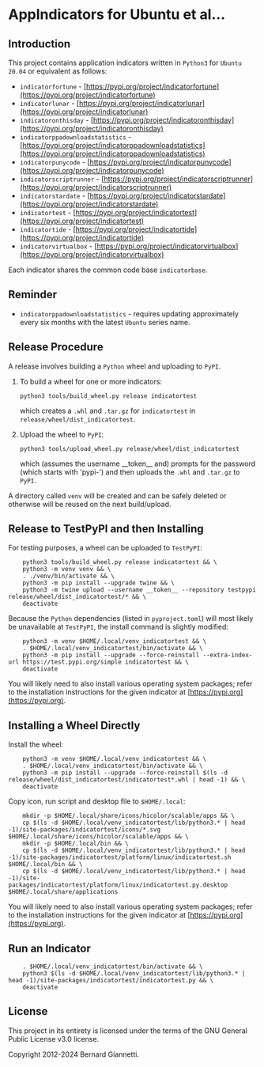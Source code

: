# AppIndicators for Ubuntu et al...


## Introduction
This project contains application indicators written in `Python3` for `Ubuntu 20.04` or equivalent as follows:
- `indicatorfortune` - [https://pypi.org/project/indicatorfortune](https://pypi.org/project/indicatorfortune)
- `indicatorlunar` - [https://pypi.org/project/indicatorlunar](https://pypi.org/project/indicatorlunar)
- `indicatoronthisday` - [https://pypi.org/project/indicatoronthisday](https://pypi.org/project/indicatoronthisday)
- `indicatorppadownloadstatistics` - [https://pypi.org/project/indicatorppadownloadstatistics](https://pypi.org/project/indicatorppadownloadstatistics)
- `indicatorpunycode` - [https://pypi.org/project/indicatorpunycode](https://pypi.org/project/indicatorpunycode)
- `indicatorscriptrunner` - [https://pypi.org/project/indicatorscriptrunner](https://pypi.org/project/indicatorscriptrunner)
- `indicatorstardate` - [https://pypi.org/project/indicatorstardate](https://pypi.org/project/indicatorstardate)
- `indicatortest` - [https://pypi.org/project/indicatortest](https://pypi.org/project/indicatortest)
- `indicatortide` - [https://pypi.org/project/indicatortide](https://pypi.org/project/indicatortide)
- `indicatorvirtualbox` - [https://pypi.org/project/indicatorvirtualbox](https://pypi.org/project/indicatorvirtualbox)

Each indicator shares the common code base `indicatorbase`.


## Reminder
- `indicatorppadownloadstatistics` - requires updating approximately every six months with the latest `Ubuntu` series name.


## Release Procedure
A release involves building a `Python` wheel and uploading to `PyPI`.
1. To build a wheel for one or more indicators:

    `python3 tools/build_wheel.py release indicatortest`

    which creates a `.whl` and `.tar.gz` for `indicatortest` in `release/wheel/dist_indicatortest`.

2. Upload the wheel to `PyPI`:

    `python3 tools/upload_wheel.py release/wheel/dist_indicatortest`

    which (assumes the username \_\_token\_\_ and) prompts for the password (which starts with 'pypi-') and then uploads the `.whl` and `.tar.gz` to `PyPI`.

A directory called `venv` will be created and can be safely deleted or otherwise will be reused on the next build/upload.


## Release to TestPyPI and then Installing
For testing purposes, a wheel can be uploaded to `TestPyPI`:

```
    python3 tools/build_wheel.py release indicatortest && \
    python3 -m venv venv && \
    . ./venv/bin/activate && \
    python3 -m pip install --upgrade twine && \
    python3 -m twine upload --username __token__ --repository testpypi release/wheel/dist_indicatortest/* && \
    deactivate
```

Because the `Python` dependencies (listed in `pyproject.toml`) will most likely be unavailable at `TestPyPI`, the install command is slightly modified:

```
    python3 -m venv $HOME/.local/venv_indicatortest && \
    . $HOME/.local/venv_indicatortest/bin/activate && \
    python3 -m pip install --upgrade --force-reinstall --extra-index-url https://test.pypi.org/simple indicatortest && \
    deactivate
```

You will likely need to also install various operating system packages; refer to the installation instructions for the given indicator at [https://pypi.org](https://pypi.org).


## Installing a Wheel Directly
Install the wheel:

```
    python3 -m venv $HOME/.local/venv_indicatortest && \
    . $HOME/.local/venv_indicatortest/bin/activate && \
    python3 -m pip install --upgrade --force-reinstall $(ls -d release/wheel/dist_indicatortest/indicatortest*.whl | head -1) && \
    deactivate
```

Copy icon, run script and desktop file to `$HOME/.local`:
```
    mkdir -p $HOME/.local/share/icons/hicolor/scalable/apps && \
    cp $(ls -d $HOME/.local/venv_indicatortest/lib/python3.* | head -1)/site-packages/indicatortest/icons/*.svg $HOME/.local/share/icons/hicolor/scalable/apps && \
    mkdir -p $HOME/.local/bin && \
    cp $(ls -d $HOME/.local/venv_indicatortest/lib/python3.* | head -1)/site-packages/indicatortest/platform/linux/indicatortest.sh $HOME/.local/bin && \
    cp $(ls -d $HOME/.local/venv_indicatortest/lib/python3.* | head -1)/site-packages/indicatortest/platform/linux/indicatortest.py.desktop $HOME/.local/share/applications
```

You will likely need to also install various operating system packages; refer to the installation instructions for the given indicator at [https://pypi.org](https://pypi.org).


## Run an Indicator

```
    . $HOME/.local/venv_indicatortest/bin/activate && \
    python3 $(ls -d $HOME/.local/venv_indicatortest/lib/python3.* | head -1)/site-packages/indicatortest/indicatortest.py && \
    deactivate
```


## License
This project in its entirety is licensed under the terms of the GNU General Public License v3.0 license.

Copyright 2012-2024 Bernard Giannetti.

